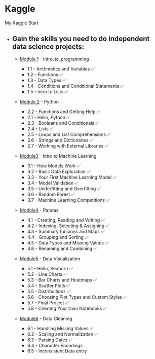 # Kaggle
My Kaggle Start

- ## Gain the skills you need to do independent data science projects:
  - [Module 1](https://github.com/RuiFSP/Kaggle/tree/main/Intro_to_Programming) - Intro_to_programming 
    - 1.1 - Arithmetics and Variables ✅
    - 1.2 - Functions ✅
    - 1.3 - Data Types ✅
    - 1.4 - Conditions and Conditional Statements ✅
    - 1.5 - Intro to Lists ✅
        
  - [Module 2](https://github.com/RuiFSP/Kaggle/tree/main/Python) - Python 
    - 2.2 - Functions and Getting Help ✅
    - 2.1 - Hello, Python ✅
    - 2.3 - Booleans and Conditionals ✅
    - 2.4 - Lists ✅
    - 2.5 - Loops and List Comprehensions ✅
    - 2.6 - Strings and Dictionaries ✅
    - 2.7 - Working with External Libraries ✅

  - [Module3](https://github.com/RuiFSP/Kaggle/tree/main/Intro_to_Machine_Learning) - Intro to Machine Learning
    - 3.1 - How Models Work ✅
    - 3.2 - Basic Data Exploration ✅
    - 3.3 - Your First Machine Learning Model ✅
    - 3.4 - Model Validation ✅
    - 3.5 - Underfitting and Overfitting ✅
    - 3.6 - Random Forest ✅
    - 3.7 - Machine Learning Competitions ✅
  
  - [Module4](https://github.com/RuiFSP/Kaggle/tree/main/Pandas) - Pandas
    - 4.1 - Creating, Reading and Writing ✅
    - 4.2 - Indexing, Selecting & Assigning ✅
    - 4.3 - Summary funcions and Maps ✅
    - 4.4 - Grouping and Sorting ✅
    - 4.5 - Data Types and Missing Values ✅
    - 4.6 - Renaming and Combining ✅
  
  - [Module5](https://github.com/RuiFSP/Kaggle/tree/main/Data_Visualization) - Data Visualization
    - 5.1 - Hello, Seaborn ✅
    - 5.2 - Line Charts ✅
    - 5.3 - Bar Charts and Heatmaps ✅
    - 5.4 - Scatter Plots ✅
    - 5.5 - Distribuitions ✅
    - 5.6 - Choosing Plot Types and Custom Styles ✅
    - 5.7 - Final Project ✅
    - 5.8 - Creating Your Own Notebooks ✅
  
  - [Module6](https://github.com/RuiFSP/Kaggle/tree/main/Data_Cleaning) - Data Cleaning
    - 6.1 - Handling Missing Values ✅
    - 6.2 - Scaling and Normalization ✅
    - 6.3 - Parsing Dates ✅
    - 6.4 - Character Encodings 
    - 6.5 - Inconsistent Data entry 
